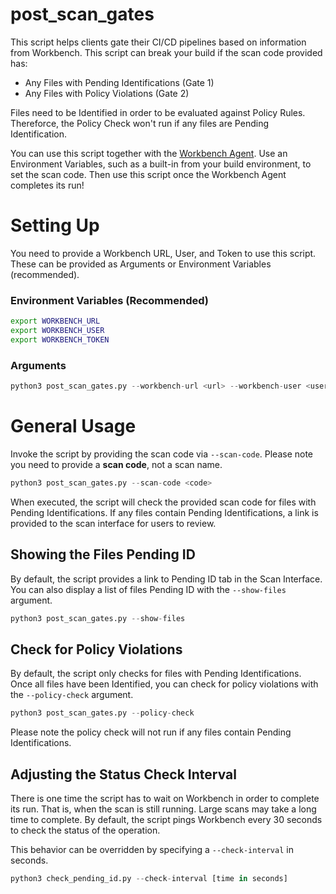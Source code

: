 # post_scan_gates

This script helps clients gate their CI/CD pipelines based on information from Workbench.
This script can break your build if the scan code provided has:
- Any Files with Pending Identifications (Gate 1)
- Any Files with Policy Violations (Gate 2)

Files need to be Identified in order to be evaluated against Policy Rules.
Thereforce, the Policy Check won't run if any files are Pending Identification. 

You can use this script together with the [Workbench Agent](https://github.com/fossid-ab/workbench-agent/). 
Use an Environment Variables, such as a built-in from your build environment, to set the scan code.
Then use this script once the Workbench Agent completes its run!

# Setting Up

You need to provide a Workbench URL, User, and Token to use this script.
These can be provided as Arguments or Environment Variables (recommended).

### Environment Variables (Recommended)

```sh
export WORKBENCH_URL
export WORKBENCH_USER
export WORKBENCH_TOKEN
```

### Arguments

```python
python3 post_scan_gates.py --workbench-url <url> --workbench-user <user> --workbench-token <token>
```

# General Usage

Invoke the script by providing the scan code via `--scan-code`.
Please note you need to provide a **scan code**, not a scan name.

```python
python3 post_scan_gates.py --scan-code <code>
```

When executed, the script will check the provided scan code for files with Pending Identifications.
If any files contain Pending Identifications, a link is provided to the scan interface for users to review.

## Showing the Files Pending ID

By default, the script provides a link to Pending ID tab in the Scan Interface. 
You can also display a list of files Pending ID with the `--show-files` argument.

```python
python3 post_scan_gates.py --show-files
```

## Check for Policy Violations

By default, the script only checks for files with Pending Identifications.
Once all files have been Identified, you can check for policy violations with the `--policy-check` argument. 

```python
python3 post_scan_gates.py --policy-check
```

Please note the policy check will not run if any files contain Pending Identifications. 

## Adjusting the Status Check Interval

There is one time the script has to wait on Workbench in order to complete its run.
That is, when the scan is still running. Large scans may take a long time to complete.
By default, the script pings Workbench every 30 seconds to check the status of the operation.

This behavior can be overridden by specifying a `--check-interval` in seconds.

```python
python3 check_pending_id.py --check-interval [time in seconds]
```
